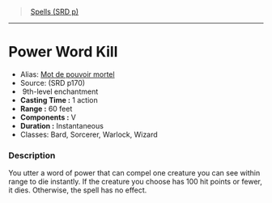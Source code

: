 ﻿> [Spells (SRD p)](srd_spells.md)

---

# Power Word Kill

- Alias: [Mot de pouvoir mortel](hd_spells_mot_de_pouvoir_mortel.md)
- Source: (SRD p170)
-  9th-level enchantment
- **Casting Time :** 1 action
- **Range :** 60 feet
- **Components :** V
- **Duration :** Instantaneous
- Classes: Bard, Sorcerer, Warlock, Wizard

### Description

You utter a word of power that can compel one creature you can see within range to die instantly. If the creature you choose has 100 hit points or fewer, it dies. Otherwise, the spell has no effect.

